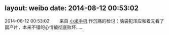 layout: weibo
date: 2014-08-12 00:53:02
---
2014-08-12 00:53:02  &nbsp;&nbsp;&nbsp;&nbsp;&nbsp;&nbsp; 来自 <a href="http://app.weibo.com/t/feed/22zMnn" rel="nofollow">小米手机</a>
作沉痛的检讨：脑袋犯浑应和着又看了国产片，本来不错的心情被彻底败坏…… ​​​
